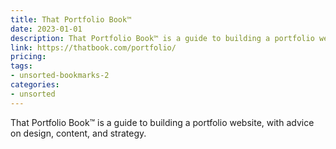 ```yaml
---
title: That Portfolio Book™
date: 2023-01-01
description: That Portfolio Book™ is a guide to building a portfolio website, with advice on design, content, and strategy.
link: https://thatbook.com/portfolio/
pricing: 
tags: 
- unsorted-bookmarks-2 
categories: 
- unsorted 
---
```


That Portfolio Book™ is a guide to building a portfolio website, with advice on design, content, and strategy.